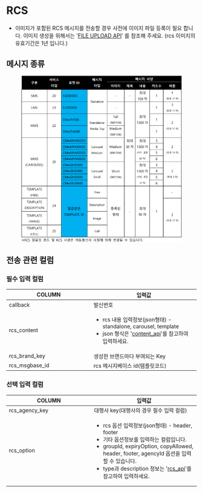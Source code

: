 # RCS

* 이미지가 포함된 RCS 메시지를 전송할 경우 사전에 이미지 파일 등록이 필요 합니다. 이미지 생성을 위해서는 '[FILE UPLOAD API](https://omniapi.gitbook.io/omni-api-specification/api-reference/registration/file)' 를 참조해 주세요. (rcs 이미지의 유효기간은 1년 입니다.)

## 메시지 종류

<div align="left">

<figure><img src="../../../../.gitbook/assets/image (11).png" alt=""><figcaption></figcaption></figure>

</div>

## 전송 관련 컬럼

### **필수 입력 컬럼**

<table><thead><tr><th width="210.23280423280426">COLUMN</th><th>입력값</th></tr></thead><tbody><tr><td>callback</td><td>발신번호</td></tr><tr><td>rcs_content</td><td><ul><li>rcs 내용 입력정보(json형태) - standalone, carousel, template</li><li>json 형식은 '<a href="https://omniapi.gitbook.io/omni-api-specification/api-reference/send/rcs#content">content_api</a>'를 참고하여 입력하세요.</li></ul></td></tr><tr><td>rcs_brand_key</td><td>생성한 브랜드마다 부여되는 Key</td></tr><tr><td>rcs_msgbase_id</td><td>rcs 메시지베이스 id(템플릿코드)</td></tr></tbody></table>

### **선택 입력 컬럼**

<table><thead><tr><th width="211.37696335078533">COLUMN</th><th>입력값</th></tr></thead><tbody><tr><td>rcs_agency_key</td><td>대행사 key(대행사의 경우 필수 입력 컬럼)</td></tr><tr><td>rcs_option</td><td><ul><li>rcs 옵션 입력정보(json형태) - header, footer</li><li>기타 옵션정보를 입력하는 컬럼입니다.</li><li>groupId, expiryOption, copyAllowed, header, footer, agencyId 옵션을 입력할 수 있습니다.</li><li>type과 description 정보는 '<a href="https://omniapi.gitbook.io/omni-api-specification/api-reference/send/omni#rcs">rcs_api</a>'를 참고하여 입력하세요.</li></ul></td></tr></tbody></table>
